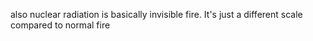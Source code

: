 also nuclear radiation is basically invisible fire. It's just a different scale compared to normal fire
